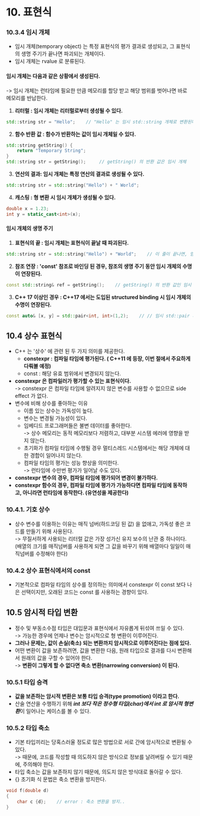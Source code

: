 # 10. 표현식

### 10.3.4 임시 개체&#x20;

* 임시 개체(temporary object) 는 특정 표현식의 평가 결과로 생성되고, 그 표현식의 생명 주기가 끝나면 파괴되는 개체이다.&#x20;
* 임시 개체는 rvalue 로 분류된다.&#x20;

#### 임시 개체는 다음과 같은 상황에서 생성된다.&#x20;

-> 임시 개체는 런타임에 필요한 만큼 메모리를 할당 받고 해당 범위를 벗어나면 바로 메모리를 반납한다.

1. **리터럴 : 임시 개체는 리터럴로부터 생성될 수 있다.**&#x20;

```cpp
std::string str = "Hello";    // "Hello" 는 임시 std::string 개체로 변환된다. 
```

2. **함수 반환 값 : 함수가 반환하는 값이 임시 개체일 수 있다.**&#x20;

```cpp
std::string getString() {
    return "Temporary String";
}
std::string str = getString();     // getString() 의 반환 값은 임시 개체
```

3. **연산의 결과: 임시 개체는 특정 연산의 결과로 생성될 수 있다.**

```cpp
std::string str = std::string("Hello") + " World";    
```

4. **캐스팅 : 형 변환 시 임시 개체가 생성될 수 있다.**&#x20;

```cpp
double x = 1.23;
int y = static_cast<int>(x);
```

#### 임시 개체의 생명 주기&#x20;

1. **표현식의 끝 : 임시 개체는 표현식이 끝날 때 파괴된다.**&#x20;

```cpp
std::string str = std::string("Hello") + "World";    // 이 줄이 끝나면, 임시개체 std::string("Hello") 는 사라진다.
```

2. **참조 연장 : 'const' 참조로 바인딩 된 경우, 참조의 생명 주기 동안 임시 개체의 수명이 연장된다.**&#x20;

```cpp
const std::string& ref = getString();    // getString() 의 반환 값인 임시 개체의 수명이 늘어난다. 
```

3. **C++ 17 이상인 경우 : C++17 에서는 도입된 structured binding 시 임시 개체의 수명이 연장된다.**&#x20;

```cpp
const auto& [x, y] = std::pair<int, int>(1,2);    // // 임시 std::pair 개체의 수명은 x, y의 수명 동안 연장됨
```

## 10.4 상수 표현식&#x20;

* C++ 는 '상수' 에 관련 된 두 가지 의미를 제공한다.&#x20;
  * **constexpr : 컴파일 타임에 평가된다. ( C++11 에 등장, 이번 절에서 주요하게 다뤄볼 예정)**
  * const : 해당 유효 범위에서 변경되지 않는다.&#x20;
* **constexpr 은 컴파일러가 평가할 수 있는 표현식이다.** \
  -> constexpr 은 컴파일 타임에 알려지지 않은 변수를 사용할 수 없으므로 side effect 가 없다.&#x20;
* 변수에 비해 상수를 좋아하는 이유
  * 이름 있는 상수는 가독성이 높다.&#x20;
  * 변수는 변경될 가능성이 있다.&#x20;
  * 임베디드 프로그래머들은 불변 데이터를 좋아한다. \
    -> 상수 메모리는 동적 메모리보다 저렴하고, 대부분 시스템 에러에 영향을 받지 않는다.&#x20;
  * 초기화가 컴파일 타임에 수행될 경우 멀티스레드 시스템에서는 해당 개체에 대한 경합이 일어나지 않는다.&#x20;
  * 컴파일 타임의 평가는 성능 향상을 의미한다. \
    -> 런타임에 수만번 평가가 일어날 수도 있다.&#x20;
* **constexpr 변수의 경우, 컴파일 타임에 평가되어 변경이 불가하다.**&#x20;
* **constexpr 함수의 경우, 컴파일 타임에 평가가 가능하다면 컴파일 타임에 동작하고, 아니라면 런타임에 동작한다. (유연성을 제공한다)**&#x20;

### 10.4.1. 기호 상수&#x20;

* 상수 변수를 이용하는 이유는 매직 넘버(하드코딩 된 값) 을 없애고, 가독성 좋은 코드를 만들기 위해 사용된다. \
  -> 무질서하게 사용되는 리터럴 값은 가장 성가신 유지 보수의 난관 중 하나이다. \
  (배열의 크기를 매직넘버를 사용하게 되면 그 값을 바꾸기 위해 배열마다 일일이 매직넘버를 수정해야 한다)&#x20;

### 10.4.2 상수 표현식에서의 const&#x20;

* 기본적으로 컴파일 타임의 상수를 정의하는 의미에서 constexpr 이 const 보다 나은 선택이지만, 오래된 코드는 const 를 사용하는 경향이 있다.&#x20;

## 10.5 암시적 타입 변환&#x20;

* 정수 및 부동소수점 타입은 대입문과 표현식에서 자유롭게 뒤섞여 쓰일 수 있다. \
  -> 가능한 경우에 언제나 변수는 암시적으로 형 변환이 이루어진다.&#x20;
* **그러나 문제는, 값이 손실(축소) 되는 변환까지 암시적으로 이루어진다는 점에 있다.**&#x20;
* 어떤 변환이 값을 보존하려면, 값을 변환한 다음, 원래 타입으로 결과를 다시 변환해서 원래의 값을 구할 수 있어야 한다. \
  -> **변환이 그렇게 할 수 없다면 축소 변환(narrowing conversion) 이 된다.**&#x20;

### 10.5.1 타입 승격&#x20;

* **값을 보존하는 암시적 변환은 보통 타입 승격(type promotion) 이라고 한다.**&#x20;
* 산술 연산을 수행하기 위해 _**int 보다 작은 정수형 타입(char)에서 int 로 암시적 형변환**_&#xC774; 일어나는 케이스를 볼 수 있다.&#x20;

### 10.5.2 타입 축소

* 기본 타입끼리는 당혹스러울 정도로 많은 방법으로 서로 간에 암시적으로 변환될 수 있다. \
  -> 때문에, 코드를 작성할 때 의도하지 않은 방식으로 정보를 날려버릴 수 있기 때문에, 주의해야 한다.&#x20;
* 타입 축소는 값을 보존하지 않기 때문에, 의도치 않은 방식대로 돌아갈 수 있다.&#x20;
* {} 초기화 식 문법은 축소 변환을 방지한다.&#x20;

```cpp
void f(double d)
{
    char c {d};    // error : 축소 변환을 방지.. 
}
```
